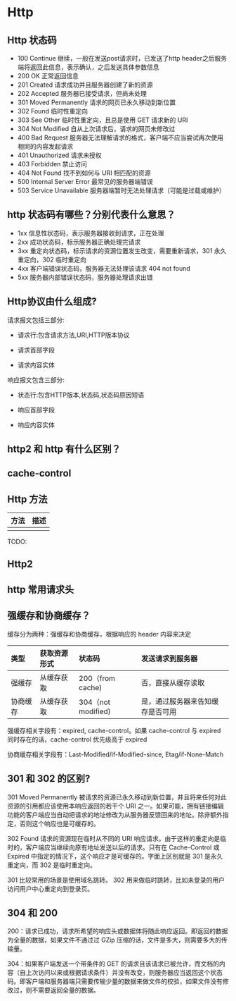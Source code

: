 # Http

## Http  状态码

* 100 Continue  继续，一般在发送post请求时，已发送了http header之后服务端将返回此信息，表示确认，之后发送具体参数信息
* 200 OK   正常返回信息
* 201 Created  请求成功并且服务器创建了新的资源
* 202 Accepted  服务器已接受请求，但尚未处理
* 301 Moved Permanently  请求的网页已永久移动到新位置
* 302 Found  临时性重定向
* 303 See Other  临时性重定向，且总是使用 GET 请求新的 URI
* 304 Not Modified  自从上次请求后，请求的网页未修改过
* 400 Bad Request  服务器无法理解请求的格式，客户端不应当尝试再次使用相同的内容发起请求
* 401 Unauthorized  请求未授权
* 403 Forbidden  禁止访问
* 404 Not Found  找不到如何与 URI 相匹配的资源
* 500 Internal Server Error  最常见的服务器端错误
* 503 Service Unavailable 服务器端暂时无法处理请求（可能是过载或维护）

## http 状态码有哪些？分别代表什么意思？

* 1xx 信息性状态码，表示服务器接收到请求，正在处理
* 2xx 成功状态码，标示服务器正确处理完请求
* 3xx 重定向状态码，标示请求的资源位置发生改变，需要重新请求，301 永久重定向，302 临时重定向
* 4xx 客户端错误状态码，服务器无法处理该请求 404 not found
* 5xx 服务器内部错误状态码，服务器处理请求出错

## Http协议由什么组成?

请求报文包括三部分:

* 请求行:包含请求方法,URI,HTTP版本协议

* 请求首部字段

* 请求内容实体

响应报文包含三部分:

* 状态行:包含HTTP版本,状态码,状态码原因短语

* 响应首部字段

* 响应内容实体

## http2 和 http 有什么区别？

## cache-control

## Http 方法

| 方法 | 描述 |
| :--- | :--- |
|  |  |

TODO:

## Http2

## http 常用请求头

## 强缓存和协商缓存？

缓存分为两种：强缓存和协商缓存，根据响应的 header 内容来决定

| 类型 | 获取资源形式 | 状态码 | 发送请求到服务器 |
| :--- | :--- | :--- | :--- |
| 强缓存 | 从缓存获取 | 200（from cache\) | 否，直接从缓存读取 |
| 协商缓存 | 从缓存获取 | 304（not modified\) | 是，通过服务器来告知缓存是否可用 |

强缓存相关字段有：expired, cache-control。如果 cache-control 与 expired 同时存在的话，cache-control 优先级高于 expired

协商缓存相关字段有：Last-Modified/if-Modified-since, Etag/if-None-Match

## 301 和 302 的区别?

301 Moved Permanently 被请求的资源已永久移动到新位置，并且将来任何对此资源的引用都应该使用本响应返回的若干个 URI 之一。如果可能，拥有链接编辑功能的客户端应当自动把请求的地址修改为从服务器反馈回来的地址。除非额外指定，否则这个响应也是可缓存的。

302 Found 请求的资源现在临时从不同的 URI 响应请求。由于这样的重定向是临时的，客户端应当继续向原有地址发送以后的请求。只有在 Cache-Control 或 Expired 中指定的情况下，这个响应才是可缓存的。字面上区别就是 301 是永久重定向，而 302 是临时重定向。

301 比较常用的场景是使用域名跳转。 302 用来做临时跳转，比如未登录的用户访问用户中心重定向到登录页。

## 304 和 200

200：请求已成功，请求所希望的响应头或数据体将随此响应返回。即返回的数据为全量的数据，如果文件不通过过 GZip 压缩的话，文件是多大，则需要多大的传输量。

304：如果客户端发送一个带条件的 GET 的请求且该请求已被允许，而文档的内容（自上次访问以来或根据请求条件）并没有改变，则服务器应当返回这个状态码。即客户端和服务器端只需要传输少量的数据来做文件的校验，如果文件没有修改过，则不需要返回全量的数据。

